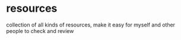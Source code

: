 # resources
collection of all kinds of resources, make it easy for myself and other people to check and review
